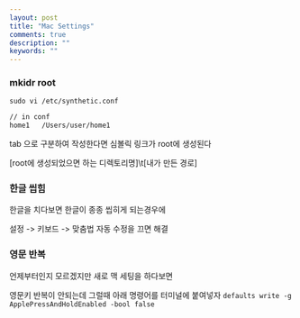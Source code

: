 ```yaml
---
layout: post
title: "Mac Settings"
comments: true
description: ""
keywords: ""
---
```




### mkidr root

`sudo vi /etc/synthetic.conf`


```bash
// in conf
home1   /Users/user/home1
```

tab 으로 구분하여 작성한다면 
심볼릭 링크가 root에 생성된다

[root에 생성되었으면 하는 디렉토리명]\t[내가 만든 경로]


### 한글 씹힘
한글을 치다보면 한글이 종종 씹히게 되는경우에

설정 -> 키보드 -> 맞춤법 자동 수정을 끄면 해결

### 영문 반복
언제부터인지 모르겠지만 새로 맥 세팅을 하다보면 

영문키 반복이 안되는데 그럴때 아래 명령어를 터미널에 붙여넣자 
`defaults write -g ApplePressAndHoldEnabled -bool false`